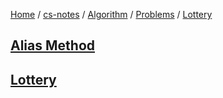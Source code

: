 [Home](https://mengxianbin.github.io) /
[cs-notes](https://mengxianbin.github.io/cs-notes/site) /
[Algorithm](https://mengxianbin.github.io/cs-notes/site/Algorithm) /
[Problems](https://mengxianbin.github.io/cs-notes/site/Algorithm/Problems) /
[Lottery](https://mengxianbin.github.io/cs-notes/site/Algorithm/Problems/Lottery)

## [Alias Method](https://mengxianbin.github.io/cs-notes/site/Algorithm/Problems/Lottery/Alias%20Method)

## [Lottery](https://mengxianbin.github.io/cs-notes/site/Algorithm/Problems/Lottery/Lottery)
